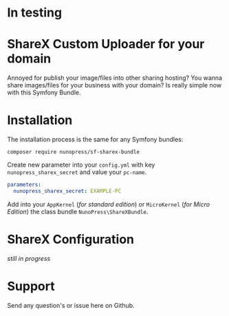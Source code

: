# In testing

# ShareX Custom Uploader for your domain
Annoyed for publish your image/files into other sharing hosting? You wanna share images/files for your business with your domain? Is really simple now with this Symfony Bundle.

# Installation
The installation process is the same for any Symfony bundles:

`composer require nunopress/sf-sharex-bundle`

Create new parameter into your `config.yml` with key `nunopress_sharex_secret` and value your `pc-name`.

```yaml
parameters:
  nunopress_sharex_secret: EXAMPLE-PC
```

Add into your `AppKernel` (_for standard edition_) or `MicroKernel` (_for Micro Edition_) the class bundle `NunoPress\ShareXBundle`.

# ShareX Configuration
_still in progress_

# Support
Send any question's or issue here on Github.

